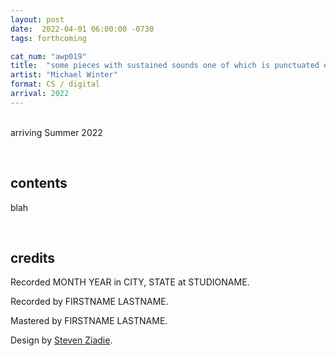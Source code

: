 ```yaml
---
layout: post
date:  2022-04-01 06:00:00 -0730
tags: forthcoming

cat_num: "awp019"
title:  "some pieces with sustained sounds one of which is punctuated every once in a while with other sounds"
artist: "Michael Winter"
format: CS / digital
arrival: 2022
---
```


<br/>arriving Summer 2022

<br/>

## contents

blah

<br/>

## credits

Recorded MONTH YEAR in CITY, STATE at STUDIONAME.

Recorded by FIRSTNAME LASTNAME.

Mastered by FIRSTNAME LASTNAME.

Design by [Steven Ziadie](http://s-ziadie.com/).
